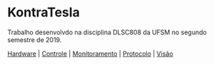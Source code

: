 # KontraTesla

Trabalho desenvolvdo na disciplina DLSC808 da UFSM no segundo semestre de 2019.

[Hardware](https://github.com/LMicol/KontraTesla/tree/master/Hardware) | [Controle](https://github.com/LMicol/KontraTesla/tree/master/Controle) | [Monitoramento](https://github.com/LMicol/KontraTesla/tree/master/Monitoramento) | [Protocolo](https://github.com/LMicol/KontraTesla/tree/master/Protocolo) | [Visão](https://github.com/LMicol/KontraTesla/tree/master/Visão)
